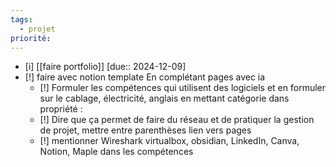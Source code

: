 ```yaml
---
tags:
  - projet
priorité:
---
```

- [i] [[faire portfolio]] [due:: 2024-12-09]
- [!] faire avec notion template En complétant pages avec ia
	- [!] Formuler les compétences qui utilisent des logiciels et en formuler sur le cablage, électricité, anglais en mettant catégorie dans propriété : 
	- [!] Dire que ça permet de faire du réseau et de pratiquer la gestion de projet, mettre entre parenthèses lien vers pages
	- [!] mentionner Wireshark virtualbox, obsidian, LinkedIn, Canva, Notion, Maple dans les compétences 